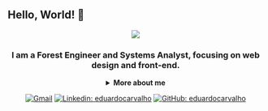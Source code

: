 ## Hello, World! 👋

<div align="center">
  
<img src="https://photojournal.jpl.nasa.gov/browse/PIA22353.gif" />

### I am a Forest Engineer and Systems Analyst, focusing on web design and front-end.

<details>
  <summary> <strong>More about me</strong></summary>
<div align="left">
 
``` js
const stebs = {
    personal: {
        fullName: 'Eduardo Carvalho da Silva',
        birthDate: 'January 5, 1994',
        interests: ['music', 'games', 'language learning', 'anime', 'sports', 'astronomy'],
        motivation: [
            'learn something every day',
            'Making life easier and more accessible through programming',
        ],
    },
    technical: {
        technologies: {
            frontEnd: {
                Javascript: ['Vanilla JS', 'React', 'Purify CSS'],
                HTML: ['HTML5', 'Semantic HTML'],
                CSS: ['sass', 'styled-components', 'Bootstrap'],
            },
            backEnd: {
                Javascript:
                Python:
            },
           
        },
    }
}
```
  </div>
</details>

[![Gmail](https://img.shields.io/twitter/url?label=email&logo=gmail&style=social&url=http%3A%2F%2Fmailto%3Astephanyn7%40gmail.com)](mailto:eduardo94ecs@gmail.com)
[![Linkedin: eduardocarvalho](https://img.shields.io/badge/-Linkedn-blue?style=flat-square&logo=Linkedin&logoColor=white&link=https://www.linkedin.com/in/eduardocarvalho/)](https://www.linkedin.com/in/eduardo-carvalho-571192120/)
[![GitHub: eduardocarvalho](https://img.shields.io/github/followers/eddiercs?label=follow&style=social)](https://github.com/eddiercs)
</div>
